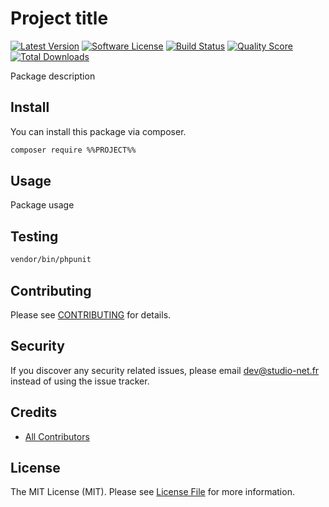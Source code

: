# Project title

[![Latest Version](https://img.shields.io/github/release/%%PROJECT%%.svg?style=flat-square)](https://github.com/%%PROJECT%%/releases)
[![Software License](https://img.shields.io/badge/license-MIT-brightgreen.svg?style=flat-square)](LICENSE.md)
[![Build Status](https://img.shields.io/travis/%%PROJECT%%/master.svg?style=flat-square)](https://travis-ci.org/%%PROJECT%%)
[![Quality Score](https://img.shields.io/scrutinizer/g/%%PROJECT%%.svg?style=flat-square)](https://scrutinizer-ci.com/g/%%PROJECT%%)
[![Total Downloads](https://img.shields.io/packagist/dt/%%PROJECT%%.svg?style=flat-square)](https://packagist.org/packages/%%PROJECT%%)

Package description

## Install

You can install this package via composer.

``` bash
composer require %%PROJECT%%
```

## Usage

Package usage

## Testing

```bash
vendor/bin/phpunit
```

## Contributing

Please see [CONTRIBUTING](CONTRIBUTING.md) for details.

## Security

If you discover any security related issues, please email dev@studio-net.fr instead of using the issue tracker.

## Credits

- [All Contributors](../../contributors)

## License

The MIT License (MIT). Please see [License File](LICENSE.md) for more information.

